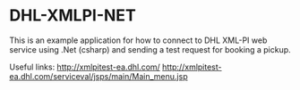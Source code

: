 DHL-XMLPI-NET
=============
This is an example application for how to connect to DHL XML-PI web service using .Net (csharp) and sending a test request for booking a pickup.

Useful links:
http://xmlpitest-ea.dhl.com/
http://xmlpitest-ea.dhl.com/serviceval/jsps/main/Main_menu.jsp

